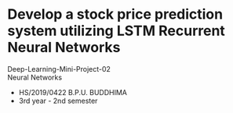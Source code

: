# Develop a stock price prediction system utilizing LSTM Recurrent Neural Networks
Deep-Learning-Mini-Project-02  
Neural Networks 
- HS/2019/0422 B.P.U. BUDDHIMA
- 3rd year - 2nd semester
